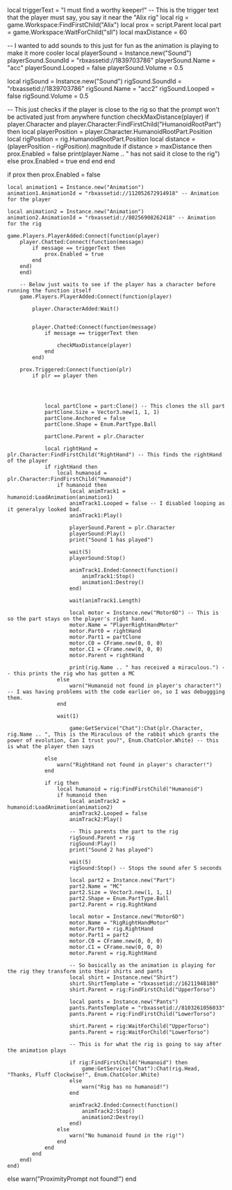 local triggerText = "I must find a worthy keeper!" -- This is the trigger text that the player must say, you say it near the "Alix rig"
local rig = game.Workspace:FindFirstChild("Alix")
local prox = script.Parent
local part = game.Workspace:WaitForChild("sll")
local maxDistance = 60


-- I wanted to add sounds to this just for fun as the animation is playing to make it more cooler
local playerSound = Instance.new("Sound")
playerSound.SoundId = "rbxassetid://1839703786"
playerSound.Name = "acc"
playerSound.Looped = false
playerSound.Volume = 0.5

local rigSound = Instance.new("Sound")
rigSound.SoundId = "rbxassetid://1839703786"
rigSound.Name = "acc2"
rigSound.Looped = false
rigSound.Volume = 0.5

-- This just checks if the player is close to the rig so that the prompt won't be activated just from anywhere
function checkMaxDistance(player)
	if player.Character and player.Character:FindFirstChild("HumanoidRootPart") then
		local playerPosition = player.Character.HumanoidRootPart.Position
		local rigPosition = rig.HumanoidRootPart.Position
		local distance = (playerPosition - rigPosition).magnitude
		if distance > maxDistance then
			prox.Enabled = false
			print(player.Name .. " has not said it close to the rig")
		else
			prox.Enabled = true
		end
	end
end

if prox then
	prox.Enabled = false

	local animation1 = Instance.new("Animation")
	animation1.AnimationId = "rbxassetid://112052672914918" -- Animation for the player

	local animation2 = Instance.new("Animation")
	animation2.AnimationId = "rbxassetid://80256908262418" -- Animation for the rig

	game.Players.PlayerAdded:Connect(function(player)
		player.Chatted:Connect(function(message)
			if message == triggerText then
				prox.Enabled = true
			end
		end)
		end)
		
		-- Below just waits to see if the player has a character before running the function itself
		game.Players.PlayerAdded:Connect(function(player)
			
			player.CharacterAdded:Wait()

			
			player.Chatted:Connect(function(message)
				if message == triggerText then
					
					checkMaxDistance(player)
				end
			end)

		prox.Triggered:Connect(function(plr)
			if plr == player then 
				
				
				
				
				local partClone = part:Clone() -- This clones the sll part
				partClone.Size = Vector3.new(1, 1, 1)
				partClone.Anchored = false
				partClone.Shape = Enum.PartType.Ball  

				partClone.Parent = plr.Character

				local rightHand = plr.Character:FindFirstChild("RightHand") -- This finds the rightHand of the player
				if rightHand then
					local humanoid = plr.Character:FindFirstChild("Humanoid")
					if humanoid then
						local animTrack1 = humanoid:LoadAnimation(animation1)
						animTrack1.Looped = false -- I disabled looping as it generalyy looked bad.
						animTrack1:Play()
						
						playerSound.Parent = plr.Character
						playerSound:Play()
						print("Sound 1 has played")

						wait(5)
						playerSound:Stop()

						animTrack1.Ended:Connect(function()
							animTrack1:Stop()
							animation1:Destroy()
						end)

						wait(animTrack1.Length)

						local motor = Instance.new("Motor6D") -- This is so the part stays on the player's right hand.
						motor.Name = "PlayerRightHandMotor"
						motor.Part0 = rightHand
						motor.Part1 = partClone
						motor.C0 = CFrame.new(0, 0, 0)
						motor.C1 = CFrame.new(0, 0, 0)
						motor.Parent = rightHand

						print(rig.Name .. " has received a miraculous.") -- this prints the rig who has gotten a MC
					else
						warn("Humanoid not found in player's character!") -- I was having problems with the code earlier on, so I was debuggging them.
					end

					wait(1)
					
						game:GetService("Chat"):Chat(plr.Character, rig.Name .. ", This is the Miraculous of the rabbit which grants the power of evolution, Can I trust you?", Enum.ChatColor.White) -- this is what the player then says
					
				else
					warn("RightHand not found in player's character!")
				end

				if rig then
					local humanoid = rig:FindFirstChild("Humanoid")
					if humanoid then
						local animTrack2 = humanoid:LoadAnimation(animation2)
						animTrack2.Looped = false
						animTrack2:Play()

						-- This parents the part to the rig		
						rigSound.Parent = rig
						rigSound:Play()
						print("Sound 2 has played")
						
						wait(5) 
						rigSound:Stop() -- Stops the sound afer 5 seconds
						
						local part2 = Instance.new("Part")
						part2.Name = "MC"
						part2.Size = Vector3.new(1, 1, 1)
						part2.Shape = Enum.PartType.Ball
						part2.Parent = rig.RightHand

						local motor = Instance.new("Motor6D")
						motor.Name = "RigRightHandMotor"
						motor.Part0 = rig.RightHand
						motor.Part1 = part2
						motor.C0 = CFrame.new(0, 0, 0)
						motor.C1 = CFrame.new(0, 0, 0)
						motor.Parent = rig.RightHand
						
						-- So basically as the animation is playing for the rig they transform into their shirts and pants
						local shirt = Instance.new("Shirt")  
						shirt.ShirtTemplate = "rbxassetid://16211948180"  
						shirt.Parent = rig:FindFirstChild("UpperTorso")  

						local pants = Instance.new("Pants")  
						pants.PantsTemplate = "rbxassetid://8103261056033"  
						pants.Parent = rig:FindFirstChild("LowerTorso")
						
						shirt.Parent = rig:WaitForChild("UpperTorso")
						pants.Parent = rig:WaitForChild("LowerTorso")
						
						-- This is for what the rig is going to say after the animation plays
						
						if rig:FindFirstChild("Humanoid") then
							game:GetService("Chat"):Chat(rig.Head, "Thanks, Fluff Clockwise!", Enum.ChatColor.White)
						else
							warn("Rig has no humanoid!")
						end

						animTrack2.Ended:Connect(function()
							animTrack2:Stop()
							animation2:Destroy()
						end)
					else
						warn("No humanoid found in the rig!")
					end
				end
			end
		end)
	end)
else
	warn("ProximityPrompt not found!")
end


